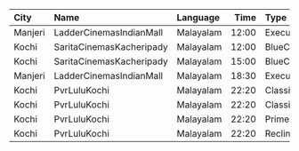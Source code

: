 | City    | Name                     | Language  |  Time | Type        | Price | Capacity | Booked |
| :------ | :----------------------- | :-------- | ----: | :---------- | ----: | -------: | -----: |
| Manjeri | LadderCinemasIndianMall  | Malayalam | 12:00 | Executive   |  150₹ |       74 |     36 |
| Kochi   | SaritaCinemasKacheripady | Malayalam | 12:00 | BlueCircle  |  150₹ |      227 |    218 |
| Kochi   | SaritaCinemasKacheripady | Malayalam | 15:00 | BlueCircle  |  150₹ |      227 |    218 |
| Manjeri | LadderCinemasIndianMall  | Malayalam | 18:30 | Executive   |  150₹ |       74 |     36 |
| Kochi   | PvrLuluKochi             | Malayalam | 22:20 | Classic     |  110₹ |       39 |     20 |
| Kochi   | PvrLuluKochi             | Malayalam | 22:20 | ClassicPlus |  140₹ |       91 |     62 |
| Kochi   | PvrLuluKochi             | Malayalam | 22:20 | Prime       |  160₹ |       68 |     45 |
| Kochi   | PvrLuluKochi             | Malayalam | 22:20 | Recliner    |  290₹ |       10 |     10 |